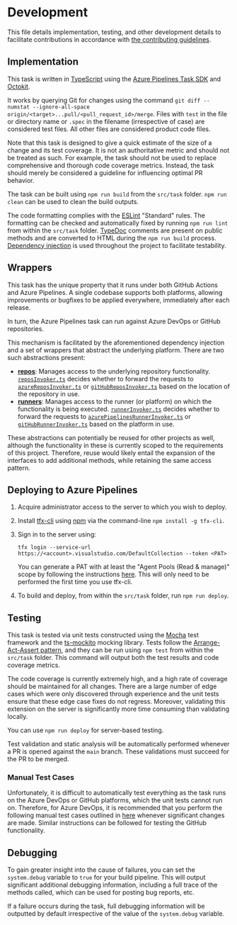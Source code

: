 # Development

This file details implementation, testing, and other development details to
facilitate contributions in accordance with
[the contributing guidelines][contributing].

## Implementation

This task is written in [TypeScript][typescript] using the
[Azure Pipelines Task SDK][sdk] and [Octokit][octokit].

It works by querying Git for changes using the command
`git diff --numstat --ignore-all-space origin/<target>...pull/<pull_request_id>/merge`.
Files with `test` in the file or directory name or `.spec` in the filename
(irrespective of case) are considered test files. All other files are considered
product code files.

Note that this task is designed to give a quick estimate of the size of a change
and its test coverage. It is not an authoritative metric and should not be
treated as such. For example, the task should not be used to replace
comprehensive and thorough code coverage metrics. Instead, the task should
merely be considered a guideline for influencing optimal PR behavior.

The task can be built using `npm run build` from the `src/task`
folder. `npm run clean` can be used to clean the build outputs.

The code formatting complies with the [ESLint][eslint] "Standard" rules. The
formatting can be checked and automatically fixed by running `npm run lint`
from within the `src/task` folder. [TypeDoc][typedoc] comments are
present on public methods and are converted to HTML during the `npm run build`
process. [Dependency injection][depinjection] is used throughout the project to
facilitate testability.

## Wrappers

This task has the unique property that it runs under both GitHub Actions and
Azure Pipelines. A single codebase supports both platforms, allowing
improvements or bugfixes to be applied everywhere, immediately after each
release.

In turn, the Azure Pipelines task can run against Azure DevOps or GitHub
repositories.

This mechanism is facilitated by the aforementioned dependency injection and a
set of wrappers that abstract the underlying platform. There are two such
abstractions present:

- [**repos**][reposfolder]: Manages access to the underlying repository
  functionality. [`reposInvoker.ts`][reposinvoker] decides whether to forward
  the requests to [`azureReposInvoker.ts`][azurereposinvoker] or
  [`gitHubReposInvoker.ts`][githubreposinvoker] based on the location of the
  repository in use.
- [**runners**][runnersfolder]: Manages access to the runner (or platform) on
  which the functionality is being executed. [`runnerInvoker.ts`][runnerinvoker]
  decides whether to forward the requests to
  [`azurePipelinesRunnerInvoker.ts`][azurepipelinesrunnerinvoker] or
  [`gitHubRunnerInvoker.ts`][githubrunnerinvoker] based on the platform in use.

These abstractions can potentially be reused for other projects as well,
although the functionality in these is currently scoped to the requirements of
this project. Therefore, reuse would likely entail the expansion of the
interfaces to add additional methods, while retaining the same access pattern.

## Deploying to Azure Pipelines

1. Acquire administrator access to the server to which you wish to deploy.
1. Install [tfx-cli][tfxcli] using [npm][npm] via the command-line
   `npm install -g tfx-cli`.
1. Sign in to the server using:

   ```Batchfile
   tfx login --service-url https://<account>.visualstudio.com/DefaultCollection --token <PAT>
   ```

   You can generate a PAT with at least the "Agent Pools (Read & manage)" scope
   by following the instructions [here][tfxpat]. This will only need to be
   performed the first time you use tfx-cli.
1. To build and deploy, from within the `src/task` folder, run `npm run deploy`.

## Testing

This task is tested via unit tests constructed using the [Mocha][mocha] test
framework and the [ts-mockito][tsmockito] mocking library. Tests follow the
[Arrange-Act-Assert pattern][aaa], and they can be run using `npm test` from
within the `src/task` folder. This command will output both the test results and
code coverage metrics.

The code coverage is currently extremely high, and a high rate of coverage
should be maintained for all changes. There are a large number of edge cases
which were only discovered through experience and the unit tests ensure that
these edge case fixes do not regress. Moreover, validating this extension on the
server is significantly more time consuming than validating locally.

You can use `npm run deploy` for server-based testing.

Test validation and static analysis will be automatically performed whenever a
PR is opened against the `main` branch. These validations must succeed for the
PR to be merged.

### Manual Test Cases

Unfortunately, it is difficult to automatically test everything as the task runs
on the Azure DevOps or GitHub platforms, which the unit tests cannot run on.
Therefore, for Azure DevOps, it is recommended that you perform the following
manual test cases outlined in [here][manualtesting] whenever significant changes
are made. Similar instructions can be followed for testing the GitHub
functionality.

## Debugging

To gain greater insight into the cause of failures, you can set the
`system.debug` variable to `true` for your build pipeline. This will output
significant additional debugging information, including a full trace of the
methods called, which can be used for posting bug reports, etc.

If a failure occurs during the task, full debugging information will be
outputted by default irrespective of the value of the `system.debug` variable.

[contributing]: ../.github/CONTRIBUTING.md
[typescript]: https://www.typescriptlang.org/
[sdk]: https://github.com/microsoft/azure-pipelines-task-lib
[octokit]: https://github.com/octokit
[tfxcli]: https://github.com/Microsoft/tfs-cli
[npm]: https://www.npmjs.com/
[tfxpat]: https://docs.microsoft.com/azure/devops/extend/publish/command-line
[mocha]: https://mochajs.org/
[tsmockito]: https://github.com/NagRock/ts-mockito
[aaa]: https://automationpanda.com/2020/07/07/arrange-act-assert-a-pattern-for-writing-good-tests/
[eslint]: https://eslint.org/
[typedoc]: https://typedoc.org/
[depinjection]: https://en.wikipedia.org/wiki/Dependency_injection
[reposfolder]: ../src/task/src/repos/
[reposinvoker]: ../src/task/src/repos/reposInvoker.ts
[azurereposinvoker]: ../src/task/src/repos/azureReposInvoker.ts
[githubreposinvoker]: ../src/task/src/repos/gitHubReposInvoker.ts
[runnersfolder]: ../src/task/src/runners/
[runnerinvoker]: ../src/task/src/runners/runnerInvoker.ts
[azurepipelinesrunnerinvoker]: ../src/task/src/runners/azurePipelinesRunnerInvoker.ts
[githubrunnerinvoker]: ../src/task/src/runners/gitHubRunnerInvoker.ts
[manualtesting]: ../src/task/tests/manualTests/Instructions.md
